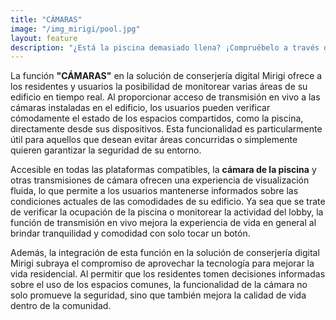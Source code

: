 ```yaml
---
title: "CÁMARAS"
image: "/img_mirigi/pool.jpg"
layout: feature
description: "¿Está la piscina demasiado llena? ¡Compruébelo a través de la cámara de la piscina! La transmisión en vivo de las cámaras instaladas en el edificio está disponible en todas las plataformas compatibles."
---
```

La función **"CÁMARAS"** en la solución de conserjería digital Mirigi ofrece a los residentes y usuarios la posibilidad de monitorear varias áreas de su edificio en tiempo real. Al proporcionar acceso de transmisión en vivo a las cámaras instaladas en el edificio, los usuarios pueden verificar cómodamente el estado de los espacios compartidos, como la piscina, directamente desde sus dispositivos. Esta funcionalidad es particularmente útil para aquellos que desean evitar áreas concurridas o simplemente quieren garantizar la seguridad de su entorno.

Accesible en todas las plataformas compatibles, la **cámara de la piscina** y otras transmisiones de cámara ofrecen una experiencia de visualización fluida, lo que permite a los usuarios mantenerse informados sobre las condiciones actuales de las comodidades de su edificio. Ya sea que se trate de verificar la ocupación de la piscina o monitorear la actividad del lobby, la función de transmisión en vivo mejora la experiencia de vida en general al brindar tranquilidad y comodidad con solo tocar un botón.

Además, la integración de esta función en la solución de conserjería digital Mirigi subraya el compromiso de aprovechar la tecnología para mejorar la vida residencial. Al permitir que los residentes tomen decisiones informadas sobre el uso de los espacios comunes, la funcionalidad de la cámara no solo promueve la seguridad, sino que también mejora la calidad de vida dentro de la comunidad.





